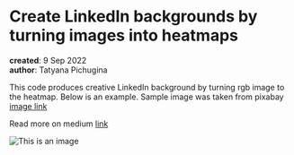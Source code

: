 # Create LinkedIn backgrounds by turning images into heatmaps

**created**: 9 Sep 2022 <br>
**author**: Tatyana Pichugina <br>

This code produces creative LinkedIn background by turning rgb image to the heatmap. 
Below is an example. Sample image was taken from pixabay [image link](https://pixabay.com/ru/photos/%d0%b1%d0%b0%d0%b1%d0%be%d1%87%d0%ba%d0%b0-lycaena-dispar-7320158/)

Read more on medium [link](https://medium.com/@ttatyana.pichugina/turning-images-into-heatmaps-a703ce545755)

![This is an image](/Spectral.png)
